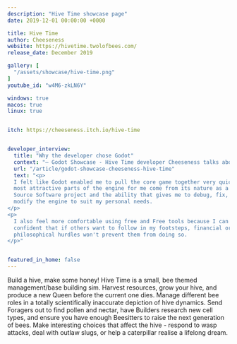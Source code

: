 ```yaml
---
description: "Hive Time showcase page"
date: 2019-12-01 00:00:00 +0000

title: Hive Time
author: Cheeseness
website: https://hivetime.twolofbees.com/
release_date: December 2019

gallery: [
  "/assets/showcase/hive-time.png"
]
youtube_id: "w4M6-zkLN6Y"

windows: true
macos: true
linux: true


itch: https://cheeseness.itch.io/hive-time


developer_interview:
  title: "Why the developer chose Godot"
  context: "— Godot Showcase - Hive Time developer Cheeseness talks about his experience"
  url: "/article/godot-showcase-cheeseness-hive-time"
  text: "<p>
  I felt like Godot enabled me to pull the core game together very quickly. The
  most attractive parts of the engine for me come from its nature as a Free/Open
  Source Software project and the ability that gives me to debug, fix, or
  modify the engine to suit my personal needs.
</p>
<p>
  I also feel more comfortable using free and Free tools because I can be
  confident that if others want to follow in my footsteps, financial or
  philosophical hurdles won't prevent them from doing so.
</p>"


featured_in_home: false
---
```


<p>
  Build a hive, make some honey! Hive Time is a small, bee themed
  management/base building sim. Harvest resources, grow your hive, and produce a
  new Queen before the current one dies. Manage different bee roles in a totally
  scientifically inaccurate depiction of hive dynamics. Send Foragers out to
  find pollen and nectar, have Builders research new cell types, and ensure you
  have enough Beesitters to raise the next generation of bees. Make interesting
  choices that affect the hive - respond to wasp attacks, deal with outlaw
  slugs, or help a caterpillar realise a lifelong dream.
</p>
